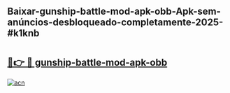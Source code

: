 ## Baixar-gunship-battle-mod-apk-obb-Apk-sem-anúncios-desbloqueado-completamente-2025-#k1knb

# <h2><a href="https://ainizakaria.my?title=gunship-battle-mod-apk-obb&ref=22M">🔗👉 🔴 gunship-battle-mod-apk-obb</a></h2>

[![acn](https://github.com/user-attachments/assets/0f9c940e-d8b0-45ae-aac7-cd30a18b3e1c)](https://ainizakaria.my?title=gunship-battle-mod-apk-obb&ref=22M)

